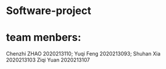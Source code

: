 # Software-project
# team menbers: 
Chenzhi ZHAO 2020213110; 
Yuqi Feng 2020213093;
Shuhan Xia 2020213103
Ziqi Yuan 2020213107
